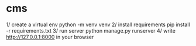 # cms
1/ create a virtual env            python -m venv venv
2/ install requirements            pip install -r requirements.txt
3/ run server                      python manage.py runserver
4/ write http://127.0.0.1:8000 in your browser 